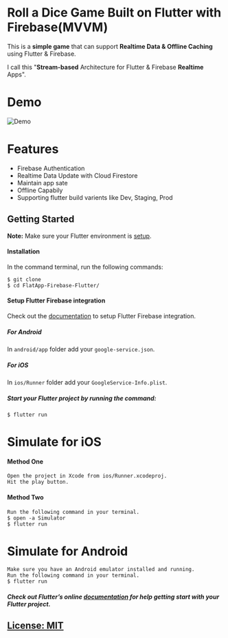 # Roll a Dice Game Built on Flutter with Firebase(MVVM)

This is a **simple game** that can support **Realtime Data & Offline Caching** using Flutter & Firebase.

I call this "**Stream-based** Architecture for Flutter & Firebase **Realtime** Apps".

# Demo
![Demo](gif)

# Features
* Firebase Authentication
* Realtime Data Update with Cloud Firestore
* Maintain app sate
* Offline Capabily
* Supporting flutter build varients like Dev, Staging, Prod
    
## Getting Started
**Note:** Make sure your Flutter environment is [setup](https://flutter.io/getting-started/).

#### Installation

In the command terminal, run the following commands:

    $ git clone 
    $ cd FlatApp-Firebase-Flutter/
    
#### Setup Flutter Firebase integration
Check out the [documentation](https://codelabs.developers.google.com/codelabs/flutter-firebase/#4) to setup Flutter Firebase integration.

##### For Android
In `android/app` folder add your `google-service.json`.
##### For iOS
In `ios/Runner` folder add your `GoogleService-Info.plist`.

##### Start your Flutter project by running the command:
    $ flutter run

# Simulate for iOS
#### Method One
    
    Open the project in Xcode from ios/Runner.xcodeproj.
    Hit the play button.

#### Method Two

    Run the following command in your terminal.
    $ open -a Simulator
    $ flutter run

# Simulate for Android

    Make sure you have an Android emulator installed and running.
    Run the following command in your terminal.
    $ flutter run
    
##### Check out Flutter’s online [documentation](http://flutter.io/) for help getting start with your Flutter project. 



## [License: MIT](LICENSE.md)
